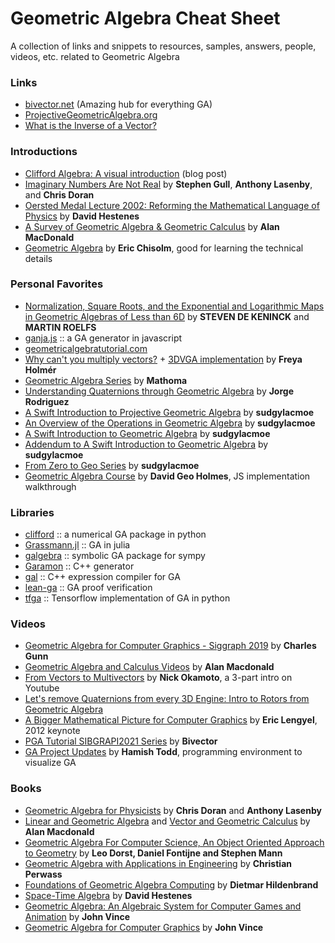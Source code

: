 # Geometric Algebra Cheat Sheet

A collection of links and snippets to resources, samples, answers, people, videos, etc. related to Geometric Algebra

### Links
- [bivector.net](https://bivector.net) (Amazing hub for everything GA)
- [ProjectiveGeometricAlgebra.org](http://projectivegeometricalgebra.org)
- [What is the Inverse of a Vector?](https://mattferraro.dev/posts/geometric-algebra)

### Introductions

- [Clifford Algebra: A visual introduction](https://slehar.wordpress.com/2014/03/18/clifford-algebra-a-visual-introduction/) (blog post)
- [Imaginary Numbers Are Not Real](http://geometry.mrao.cam.ac.uk/wp-content/uploads/2015/02/ImagNumbersArentReal.pdf) by **Stephen Gull**, **Anthony Lasenby**, and **Chris Doran**
- [Oersted Medal Lecture 2002: Reforming the Mathematical Language of Physics](https://web.archive.org/web/20230615061305/http://geocalc.clas.asu.edu/pdf/OerstedMedalLecture.pdf) by **David Hestenes**
- [A Survey of Geometric Algebra & Geometric Calculus](https://web.archive.org/web/20240616081346/https://faculty.luther.edu/~macdonal/GA&GC.pdf) by **Alan MacDonald**
- [Geometric Algebra](http://arxiv.org/abs/1205.5935 "Geometric Algebra") by **Eric Chisolm**, good for learning the technical details

### Personal Favorites

- [Normalization, Square Roots, and the Exponential and Logarithmic
 Maps in Geometric Algebras of Less than 6D](https://arxiv.org/pdf/2206.07496) by **STEVEN DE KENINCK** and **MARTIN ROELFS**
- [ganja.js](https://github.com/enkimute/ganja.js) :: a GA generator in javascript 
- [geometricalgebratutorial.com](https://geometricalgebratutorial.com/)
- [Why can't you multiply vectors?](https://youtu.be/htYh-Tq7ZBI?si=tidAqGYDP98O1pay) + [3DVGA implementation](https://github.com/FreyaHolmer/Mathfs/tree/master/Runtime/Geometric%20Algebra) by **Freya Holmér**
- [Geometric Algebra Series](https://www.youtube.com/playlist?list=PLpzmRsG7u_gqaTo_vEseQ7U8KFvtiJY4K) by **Mathoma**
- [Understanding Quaternions through Geometric Algebra](https://www.youtube.com/watch?v=eo2HNCTV78s) by **Jorge Rodriguez**
- [A Swift Introduction to Projective Geometric Algebra](https://youtu.be/0i3ocLhbxJ4?si=gsE9lRVdiXgqqXyA) by **sudgylacmoe**
- [An Overview of the Operations in Geometric Algebra](https://youtu.be/2AKt6adG_OI?si=jEYNRBvCQ-zznVzQ) by **sudgylacmoe**
- [A Swift Introduction to Geometric Algebra](https://www.youtube.com/watch?v=60z_hpEAtD8) by **sudgylacmoe**
- [Addendum to A Swift Introduction to Geometric Algebra](https://www.youtube.com/watch?v=0bOiy0HVMqA) by **sudgylacmoe**
- [From Zero to Geo Series](https://www.youtube.com/playlist?list=PLVuwZXwFua-0Ks3rRS4tIkswgUmDLqqRy) by **sudgylacmoe**
- [Geometric Algebra Course](https://www.youtube.com/playlist?list=PLxo3PbygE0PLdFFy_2b02JAaUsleFW8py) by **David Geo Holmes**, JS implementation walkthrough

### Libraries

- [clifford](https://github.com/pygae/clifford) :: a numerical GA package in python
- [Grassmann.jl](https://github.com/chakravala/Grassmann.jl) :: GA in julia
- [galgebra](https://github.com/pygae/galgebra) :: symbolic GA package for sympy
- [Garamon](https://github.com/vincentnozick/garamon) :: C++ generator
- [gal](https://github.com/jeremyong/gal) :: C++ expression compiler for GA
- [lean-ga](https://github.com/pygae/lean-ga) :: GA proof verification
- [tfga](https://github.com/RobinKa/tfga) :: Tensorflow implementation of GA in python

### Videos

- [Geometric Algebra for Computer Graphics - Siggraph 2019](https://www.youtube.com/watch?v=tX4H_ctggYo) by **Charles Gunn**
- [Geometric Algebra and Calculus Videos](https://www.youtube.com/channel/UCymE67THrWoeTABxzJm1wdg/videos) by **Alan Macdonald**
- [From Vectors to Multivectors](https://www.youtube.com/playlist?list=PLQ6JJNfj9jD_H3kUopCXkvvGoZqzYOzsV) by **Nick Okamoto**, a 3-part intro on Youtube
- [Let's remove Quaternions from every 3D Engine: Intro to Rotors from Geometric Algebra](https://www.youtube.com/watch?v=Idlv83CxP-8)
- [A Bigger Mathematical Picture for Computer Graphics](https://www.youtube.com/watch?v=WZApQkDBr5o) by **Eric Lengyel**, 2012 keynote
- [PGA Tutorial SIBGRAPI2021 Series](https://www.youtube.com/playlist?list=PLsSPBzvBkYjxrsTOr0KLDilkZaw7UE2Vc) by **Bivector**
- [GA Project Updates](https://www.youtube.com/playlist?list=PL9a8DfUJQcuCAJ2a1vqpk3rcPW4q_Isnz) by **Hamish Todd**, programming environment to visualize GA

### Books

- [Geometric Algebra for Physicists](http://geometry.mrao.cam.ac.uk/2007/01/geometric-algebra-for-physicists/) by **Chris Doran** and **Anthony Lasenby**
- [Linear and Geometric Algebra](http://faculty.luther.edu/~macdonal/laga/index.html) and [Vector and Geometric Calculus](http://faculty.luther.edu/~macdonal/vagc/index.html) by **Alan Macdonald**
- [Geometric Algebra For Computer Science, An Object Oriented Approach to Geometry](http://www.geometricalgebra.net/) by **Leo Dorst, Daniel Fontijne and Stephen Mann**
- [Geometric Algebra with Applications in Engineering](http://link.springer.com/book/10.1007/978-3-540-89068-3) by **Christian Perwass**
- [Foundations of Geometric Algebra Computing](http://link.springer.com/book/10.1007/978-3-642-31794-1) by **Dietmar Hildenbrand**
- [Space-Time Algebra](http://www.springer.com/us/book/9783319184128) by **David Hestenes**
- [Geometric Algebra: An Algebraic System for Computer Games and Animation](https://link.springer.com/book/10.1007/978-1-84882-379-2) by **John Vince**
- [Geometric Algebra for Computer Graphics](https://link.springer.com/book/10.1007/978-1-84628-997-2) by **John Vince**
